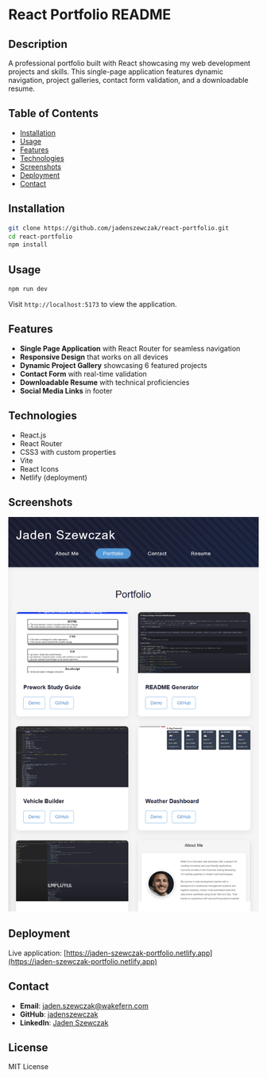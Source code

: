 # React Portfolio README

## Description

A professional portfolio built with React showcasing my web development projects and skills. This single-page application features dynamic navigation, project galleries, contact form validation, and a downloadable resume.

## Table of Contents

- [Installation](#installation)
- [Usage](#usage)
- [Features](#features)
- [Technologies](#technologies)
- [Screenshots](#screenshots)
- [Deployment](#deployment)
- [Contact](#contact)

## Installation

```bash
git clone https://github.com/jadenszewczak/react-portfolio.git
cd react-portfolio
npm install
```

## Usage

```bash
npm run dev
```

Visit `http://localhost:5173` to view the application.

## Features

- **Single Page Application** with React Router for seamless navigation
- **Responsive Design** that works on all devices
- **Dynamic Project Gallery** showcasing 6 featured projects
- **Contact Form** with real-time validation
- **Downloadable Resume** with technical proficiencies
- **Social Media Links** in footer

## Technologies

- React.js
- React Router
- CSS3 with custom properties
- Vite
- React Icons
- Netlify (deployment)

## Screenshots

![Portfolio Screenshot](./src/assets/images/screenshot.png)

## Deployment

Live application: [https://jaden-szewczak-portfolio.netlify.app](https://jaden-szewczak-portfolio.netlify.app)

## Contact

- **Email**: <jaden.szewczak@wakefern.com>
- **GitHub**: [jadenszewczak](https://github.com/jadenszewczak)
- **LinkedIn**: [Jaden Szewczak](https://www.linkedin.com/in/jaden-szewczak-713b20331)

## License

MIT License
